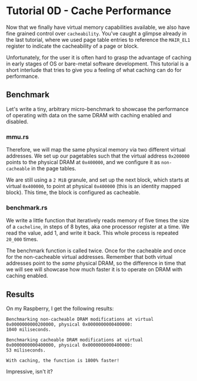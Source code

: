 # Tutorial 0D - Cache Performance

Now that we finally have virtual memory capabilities available, we also have
fine grained control over `cacheability`. You've caught a glimpse already in the
last tutorial, where we used page table entries to reference the `MAIR_EL1`
register to indicate the cacheability of a page or block.

Unfortunately, for the user it is often hard to grasp the advantage of caching
in early stages of OS or bare-metal software development. This tutorial is a
short interlude that tries to give you a feeling of what caching can do for
performance.

## Benchmark

Let's write a tiny, arbitrary micro-benchmark to showcase the performance of
operating with data on the same DRAM with caching enabled and disabled.

### mmu.rs

Therefore, we will map the same physical memory via two different virtual
addresses. We set up our pagetables such that the virtual address `0x200000`
points to the physical DRAM at `0x400000`, and we configure it as
`non-cacheable` in the page tables.

We are still using a `2 MiB` granule, and set up the next block, which starts at
virtual `0x400000`, to point at physical `0x400000` (this is an identity mapped
block). This time, the block is configured as cacheable.

### benchmark.rs

We write a little function that iteratively reads memory of five times the size
of a `cacheline`, in steps of 8 bytes, aka one processor register at a time. We
read the value, add 1, and write it back. This whole process is repeated
`20_000` times.

The benchmark function is called twice. Once for the cacheable and once for the
non-cacheable virtual addresses. Remember that both virtual addresses point to
the _same_ physical DRAM, so the difference in time that we will see will
showcase how much faster it is to operate on DRAM with caching enabled.

## Results

On my Raspberry, I get the following results:

```text
Benchmarking non-cacheable DRAM modifications at virtual 0x0000000000200000, physical 0x0000000000400000:
1040 miliseconds.

Benchmarking cacheable DRAM modifications at virtual 0x0000000000400000, physical 0x0000000000400000:
53 miliseconds.

With caching, the function is 1800% faster!
```

Impressive, isn't it?
